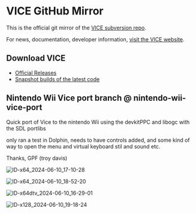 # VICE GitHub Mirror
This is the official git mirror of the [VICE subversion repo](https://sourceforge.net/p/vice-emu/code/HEAD/tree/).

For news, documentation, developer information, [visit the VICE website](https://vice-emu.sourceforge.io/).

## Download VICE
* [Official Releases](https://vice-emu.sourceforge.io/#download)
* [Snapshot builds of the latest code](https://github.com/VICE-Team/svn-mirror/releases)


## Nintendo Wii Vice port branch @ nintendo-wii-vice-port

Quick port of Vice to the nintendo Wii using the devkitPPC and libogc with the SDL portlibs

only ran a test in Dolphin, needs to have controls added, and some kind of way to open the menu and virtual keyboard stil and sound etc.

Thanks,
GPF (troy davis)

![ID-x64_2024-06-10_17-10-28](https://github.com/GPF/VICE/assets/1866144/fc70e1be-a419-45e0-b681-1ba50bac1f13)

![ID-x64_2024-06-10_18-52-20](https://github.com/GPF/VICE/assets/1866144/96b302a3-de86-4618-b4c7-a4e52dde6ed2)

![ID-x64dtv_2024-06-10_16-29-01](https://github.com/GPF/VICE/assets/1866144/1a994e8c-4e1a-4e98-9517-b6e875e762c2)

![ID-x128_2024-06-10_19-18-24](https://github.com/GPF/VICE/assets/1866144/1d02b777-9a4c-4c1e-b112-df36fe1857c4)
